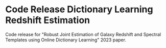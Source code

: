 # Code Release Dictionary Learning Redshift Estimation
Code release for "Robust Joint Estimation of Galaxy Redshift and Spectral Templates using Online Dictionary Learning" 2023 paper.
